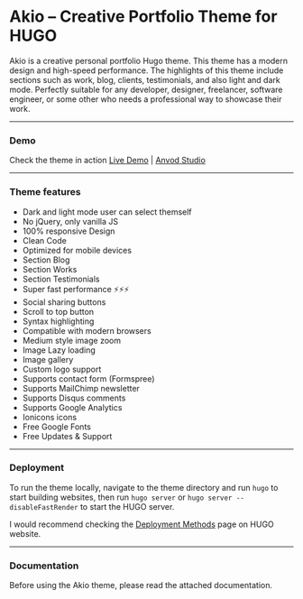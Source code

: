 # Akio – Creative Portfolio Theme for HUGO

Akio is a creative personal portfolio Hugo theme. This theme has a modern design and high-speed performance. The highlights of this theme include sections such as work, blog, clients, testimonials, and also light and dark mode. Perfectly suitable for any developer, designer, freelancer, software engineer, or some other who needs a professional way to showcase their work.

* * *

### Demo

Check the theme in action [Live Demo](https://akio-hugo.netlify.app/) |
[Anvod Studio](https://themeforest.net/user/anvodstudio)

* * *

### Theme features

- Dark and light mode user can select themself
- No jQuery, only vanilla JS
- 100% responsive Design
- Clean Code
- Optimized for mobile devices
- Section Blog
- Section Works
- Section Testimonials
- Super fast performance ⚡⚡⚡
- Social sharing buttons
- Scroll to top button
- Syntax highlighting
- Compatible with modern browsers
- Medium style image zoom
- Image Lazy loading
- Image gallery
- Custom logo support
- Supports contact form (Formspree)
- Supports MailChimp newsletter
- Supports Disqus comments
- Supports Google Analytics
- Ionicons icons
- Free Google Fonts
- Free Updates & Support

* * *

### Deployment

To run the theme locally, navigate to the theme directory and run `hugo` to start building websites, then run `hugo server` or `hugo server --disableFastRender` to start the HUGO server.

I would recommend checking the [Deployment Methods](https://gohugo.io/hosting-and-deployment/) page on HUGO website.

* * *

### Documentation

Before using the Akio theme, please read the attached documentation.